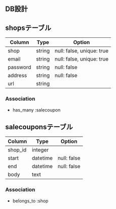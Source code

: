 ## DB設計
## shopsテーブル

|Column|Type|Option|
|------|----|------|
|shop|string|null: false, unique: true|
|email|string|null: false, unique: true|
|password|string|null: false|
|address|string|null: false|
|url|string||

### Association
- has_many :salecoupon

## salecouponsテーブル
|Column|Type|Option|
|------|----|------|
|shop_id|integer||
|start|datetime|null: false|
|end|datetime|null: false|
|body|text||

### Association
- belongs_to :shop
